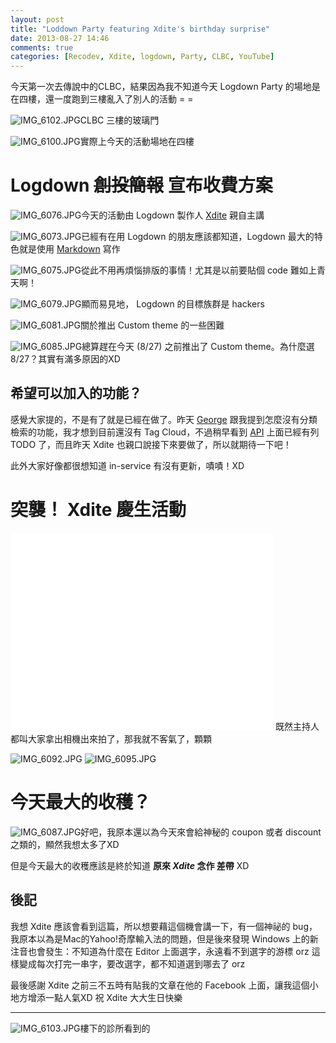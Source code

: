 ```yaml
---
layout: post
title: "Loddown Party featuring Xdite's birthday surprise"
date: 2013-08-27 14:46
comments: true
categories: [Recodev, Xdite, logdown, Party, CLBC, YouTube]
---
```

今天第一次去傳說中的CLBC，結果因為我不知道今天 Logdown Party 的場地是在四樓，還一度跑到三樓亂入了別人的活動 = =

![IMG_6102.JPG](/assets/img/2013/KBmTjES7iNUl6cmF7xdA_IMG_6102.JPG)CLBC 三樓的玻璃門

![IMG_6100.JPG](/assets/img/2013/7en83c1NTBiJvn9gUg2b_IMG_6100.JPG)實際上今天的活動場地在四樓

# Logdown ~~創投簡報~~ 宣布收費方案

![IMG_6076.JPG](/assets/img/2013/1doxokoXSESbYFMHsNLJ_IMG_6076.JPG)今天的活動由 Logdown 製作人 [Xdite](http://blog.xdite.net/ "BLOG.XDITE.NET") 親自主講
<!--more-->
![IMG_6073.JPG](/assets/img/2013/XrlI1fOMTSuA0EGU9DPv_IMG_6073.JPG)已經有在用 Logdown 的朋友應該都知道，Logdown 最大的特色就是使用 [Markdown](http://markdown.tw/ "Markdown 文件") 寫作

![IMG_6075.JPG](/assets/img/2013/gRhTcTNAQmi3SW5LX2fW_IMG_6075.JPG)從此不用再煩惱排版的事情！尤其是以前要貼個 code 難如上青天啊！

![IMG_6079.JPG](/assets/img/2013/9yhedRE0RxGgESaBzPhH_IMG_6079.JPG)顯而易見地， Logdown 的目標族群是 hackers

![IMG_6081.JPG](/assets/img/2013/VjoGSU22SWWm6UtGnwXS_IMG_6081.JPG)關於推出 Custom theme 的一些困難

![IMG_6085.JPG](/assets/img/2013/XJ0XZYSYS9mttClukjwP_IMG_6085.JPG)總算趕在今天 (8/27) 之前推出了 Custom theme。為什麼選 8/27？其實有滿多原因的XD

## 希望可以加入的功能？
感覺大家提的，不是有了就是已經在做了。昨天 [George](http://mmpud.logdown.com/ "MMPUD'S GEEK ROOM") 跟我提到怎麼沒有分類檢索的功能，我才想到目前還沒有 Tag Cloud，不過稍早看到 [API](https://github.com/logdown/themes-guide "Logdown Theme Guide") 上面已經有列 TODO 了，而且昨天 Xdite 也親口說接下來要做了，所以就期待一下吧！

此外大家好像都很想知道 in-service 有沒有更新，嘖嘖！XD

# 突襲！ Xdite 慶生活動
<iframe width="420" height="315" src="//www.youtube.com/embed/0320ew9cEJc?rel=0" frameborder="0" allowfullscreen></iframe>
既然主持人都叫大家拿出相機出來拍了，那我就不客氣了，顆顆

![IMG_6092.JPG](/assets/img/2013/SXkzFFbQXSSeg0LVzC2t_IMG_6092.JPG)
![IMG_6095.JPG](/assets/img/2013/97MIBHLQMmBipuf7vJwx_IMG_6095.JPG)
# 今天最大的收穫？
![IMG_6087.JPG](/assets/img/2013/XfiKbk8BRWeGMwHYGQVn_IMG_6087.JPG)好吧，我原本還以為今天來會給神秘的 coupon 或者 discount 之類的，顯然我想太多了XD

但是今天最大的收穫應該是終於知道 **原來 *Xdite* 念作 差帶**
XD

## 後記
我想 Xdite 應該會看到這篇，所以想要藉這個機會講一下，有一個神祕的 bug，我原本以為是Mac的Yahoo!奇摩輸入法的問題，但是後來發現 Windows 上的新注音也會發生：不知道為什麼在 Editor 上面選字，永遠看不到選字的游標 orz
這樣變成每次打完一串字，要改選字，都不知道選到哪去了 orz

最後感謝 Xdite 之前三不五時有貼我的文章在他的 Facebook 上面，讓我這個小地方增添一點人氣XD
祝 Xdite 大大生日快樂

---
![IMG_6103.JPG](/assets/img/2013/7B90tOBiQrCkPFRM1Dwt_IMG_6103.JPG)樓下的診所看到的
